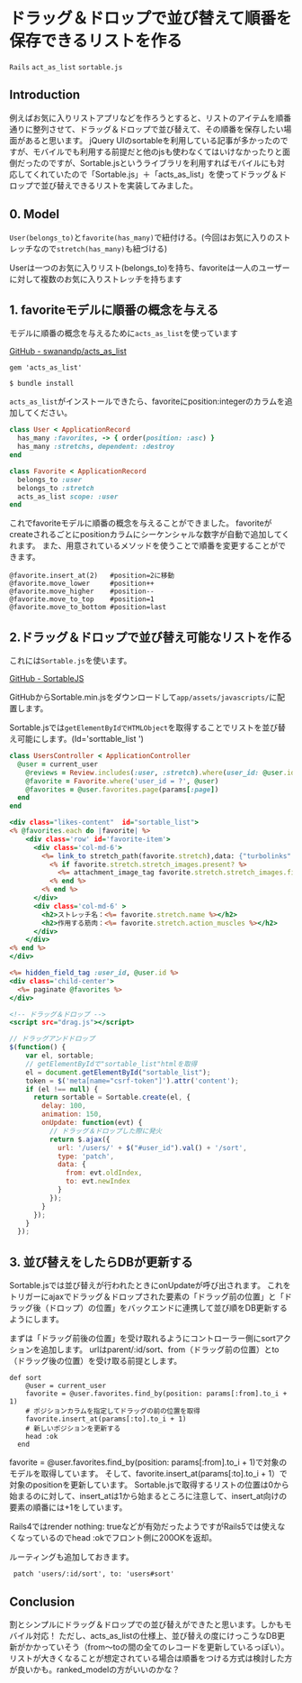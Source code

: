 # ドラッグ＆ドロップで並び替えて順番を保存できるリストを作る
`Rails` `act_as_list` `sortable.js`

## Introduction
例えばお気に入りリストアプリなどを作ろうとすると、リストのアイテムを順番通りに整列させて、ドラッグ＆ドロップで並び替えて、その順番を保存したい場面があると思います。
jQuery UIのsortableを利用している記事が多かったのですが、モバイルでも利用する前提だと他のjsも使わなくてはいけなかったりと面倒だったのですが、Sortable.jsというライブラリを利用すればモバイルにも対応してくれていたので「Sortable.js」＋「acts_as_list」を使ってドラッグ＆ドロップで並び替えできるリストを実装してみました。


## 0. Model
`User(belongs_to)`と`favorite(has_many)`で紐付ける。(今回はお気に入りのストレッチなので`stretch(has_many)`も紐づける)

Userは一つのお気に入りリスト(belongs_to)を持ち、favoriteは一人のユーザーに対して複数のお気に入りストレッチを持ちます

## 1. favoriteモデルに順番の概念を与える
モデルに順番の概念を与えるために`acts_as_list`を使っています

[GitHub - swanandp/acts_as_list](https://github.com/brendon/acts_as_list)

```gem:gem
gem 'acts_as_list'
```
```
$ bundle install
```
`acts_as_list`がインストールできたら、favoriteにposition:integerのカラムを追加してください。

```models:app/models/user.rb
class User < ApplicationRecord
  has_many :favorites, -> { order(position: :asc) }
  has_many :stretchs, dependent: :destroy
end
```
```models:app/models/favorite.rb
class Favorite < ApplicationRecord
  belongs_to :user
  belongs_to :stretch
  acts_as_list scope: :user
end
```
これでfavoriteモデルに順番の概念を与えることができました。
favoriteがcreateされるごとにpositionカラムにシーケンシャルな数字が自動で追加してくれます。
また、用意されているメソッドを使うことで順番を変更することができます。
```
@favorite.insert_at(2)   #position=2に移動
@favorite.move_lower     #position++
@favorite.move_higher    #position--
@favorite.move_to_top    #position=1
@favorite.move_to_bottom #position=last
```

## 2.ドラッグ＆ドロップで並び替え可能なリストを作る
これには`Sortable.js`を使います。

[GitHub - SortableJS](https://github.com/SortableJS/Sortable)

GitHubからSortable.min.jsをダウンロードして`app/assets/javascripts/`に配置します。

Sortable.jsでは`getElementByIdでHTMLObject`を取得することでリストを並び替え可能にします。(Id='sorttable_list
')

``` controller:users_controller.rb
class UsersController < ApplicationController
  @user = current_user
    @reviews = Review.includes(:user, :stretch).where(user_id: @user.id).page(params[:page])
    @favorite = Favorite.where('user_id = ?', @user)
    @favorites = @user.favorites.page(params[:page])
  end
end
```

```html:_favorite.html.erb
<div class="likes-content"  id="sortable_list">
<% @favorites.each do |favorite| %>
    <div class='row' id='favorite-item'>
      <div class='col-md-6'>
        <%= link_to stretch_path(favorite.stretch),data: {"turbolinks" => false} do %>
          <% if favorite.stretch.stretch_images.present? %>
            <%= attachment_image_tag favorite.stretch.stretch_images.first, :image, :fill, 500, 500 , size: "300x300"%>
          <% end %>
        <% end %>
      </div>
      <div class='col-md-6' >
        <h2>ストレッチ名：<%= favorite.stretch.name %></h2>
        <h2>作用する筋肉：<%= favorite.stretch.action_muscles %></h2>
      </div>
    </div>
<% end %>
</div>

<%= hidden_field_tag :user_id, @user.id %>
<div class='child-center'>
  <%= paginate @favorites %>
</div>

<!-- ドラッグ＆ドロップ -->
<script src="drag.js"></script>
```

```javascript:drag.js
// ドラッグアンドドロップ
$(function() {
    var el, sortable;
    // getElementByIdで"sortable_list"htmlを取得
    el = document.getElementById("sortable_list");
    token = $('meta[name="csrf-token"]').attr('content');
    if (el !== null) {
      return sortable = Sortable.create(el, {
        delay: 100,
        animation: 150,
        onUpdate: function(evt) {
          // ドラッグ＆ドロップした際に発火
          return $.ajax({
            url: '/users/' + $("#user_id").val() + '/sort',
            type: 'patch',
            data: {
              from: evt.oldIndex,
              to: evt.newIndex
            }
          });
        }
      });
    }
  });
```

## 3. 並び替えをしたらDBが更新する
Sortable.jsでは並び替えが行われたときにonUpdateが呼び出されます。
これをトリガーにajaxでドラッグ＆ドロップされた要素の「ドラッグ前の位置」と「ドラッグ後（ドロップ）の位置」をバックエンドに連携して並び順をDB更新するようにします。

まずは「ドラッグ前後の位置」を受け取れるようにコントローラー側にsortアクションを追加します。
urlはparent/:id/sort、from（ドラッグ前の位置）とto（ドラッグ後の位置）を受け取る前提とします。

```
def sort
    @user = current_user
    favorite = @user.favorites.find_by(position: params[:from].to_i + 1)
    # ポジションカラムを指定してドラッグの前の位置を取得
    favorite.insert_at(params[:to].to_i + 1)
    # 新しいポジションを更新する
    head :ok
  end
```
favorite = @user.favorites.find_by(position: params[:from].to_i + 1)で対象のモデルを取得しています。
そして、favorite.insert_at(params[:to].to_i + 1）で対象のpositionを更新しています。
Sortable.jsで取得するリストの位置は0から始まるのに対して、insert_atは1から始まるところに注意して、insert_at向けの要素の順番には+1をしています。

Rails4ではrender nothing: trueなどが有効だったようですがRails5では使えなくなっているのでhead :okでフロント側に200OKを返却。

ルーティングも追加しておきます。
```
 patch 'users/:id/sort', to: 'users#sort'
 ```

## Conclusion
割とシンプルにドラッグ＆ドロップでの並び替えができたと思います。しかもモバイル対応！
ただし、acts_as_listの仕様上、並び替えの度にけっこうなDB更新がかかっていそう（from〜toの間の全てのレコードを更新しているっぽい）。リストが大きくなることが想定されている場合は順番をつける方式は検討した方が良いかも。ranked_modelの方がいいのかな？










































